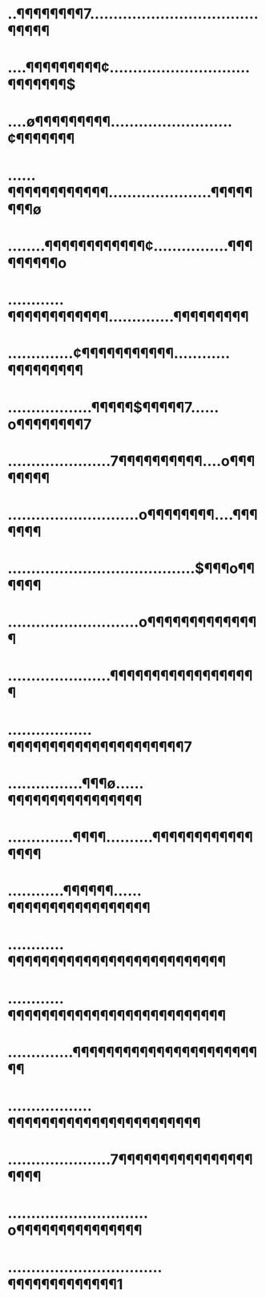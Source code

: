 # ..¶¶¶¶¶¶¶¶7………………………………$¶¶¶¶¶$
# ….¶¶¶¶¶¶¶¶¶¢…………………………¶¶¶¶¶¶¶$
# ….ø¶¶¶¶¶$¶¶¶¶……………………..¢¶¶¶¶¶¶¶$
# ……¶¶¶¶¶¶¶¶¶¶¶¶………………….¶¶¶¶¶¶¶¶ø
# ……..¶¶¶¶¶¶¶¶¶¶¶¶¢…………….¶¶¶¶¶¶¶¶¶o
# …………¶¶¶¶¶¶¶¶¶¶¶¶…………..¶¶¶¶¶¶¶¶¶
# …………..¢¶¶¶¶¶¶¶¶¶¶¶…………¶¶¶¶¶¶¶¶¶
# ………………¶¶¶¶¶$¶¶¶¶¶7……o¶¶¶¶¶¶¶¶7
# ………………….7¶¶¶¶¶¶¶¶¶¶….o¶¶¶¶¶¶¶¶
# ……………………….o¶¶¶¶¶¶¶¶….¶¶¶¶¶¶¶
# ………………………………….$¶¶¶o¶¶¶¶¶¶
# ……………………….o¶¶¶¶¶¶¶¶¶¶¶¶¶¶
# ………………….¶¶¶¶¶¶¶¶¶¶¶¶¶¶¶¶¶¶
# ………………¶¶¶¶¶¶¶¶¶¶¶¶¶¶¶¶¶¶¶¶¶7
# …………….¶¶¶ø……¶¶¶¶¶¶¶¶¶¶¶¶¶¶¶¶
# …………..¶¶¶¶……….¶¶¶¶¶¶¶¶¶¶¶¶¶¶¶¶
# …………¶¶¶¶¶¶……¶¶¶¶¶¶¶¶¶¶¶¶¶¶¶¶¶
# …………¶¶¶¶¶¶¶¶¶¶¶¶¶¶¶¶¶¶¶¶¶¶¶¶¶¶
# …………¶¶¶¶¶¶¶¶¶¶¶¶¶¶¶¶¶¶¶¶¶¶¶¶¶¶
# …………..¶¶¶¶¶¶¶¶¶¶¶¶¶¶¶¶¶¶¶¶¶¶¶¶
# ………………¶¶¶¶¶¶¶¶¶¶¶¶¶¶¶¶¶¶¶¶¶¶¶
# ………………….7¶¶¶¶¶¶¶¶¶¶¶¶¶¶¶¶¶¶¶¶
# …………………………o¶¶¶¶¶¶¶¶¶¶¶¶¶¶¶
# ……………………………¶¶¶¶¶¶¶¶¶¶¶¶¶1
